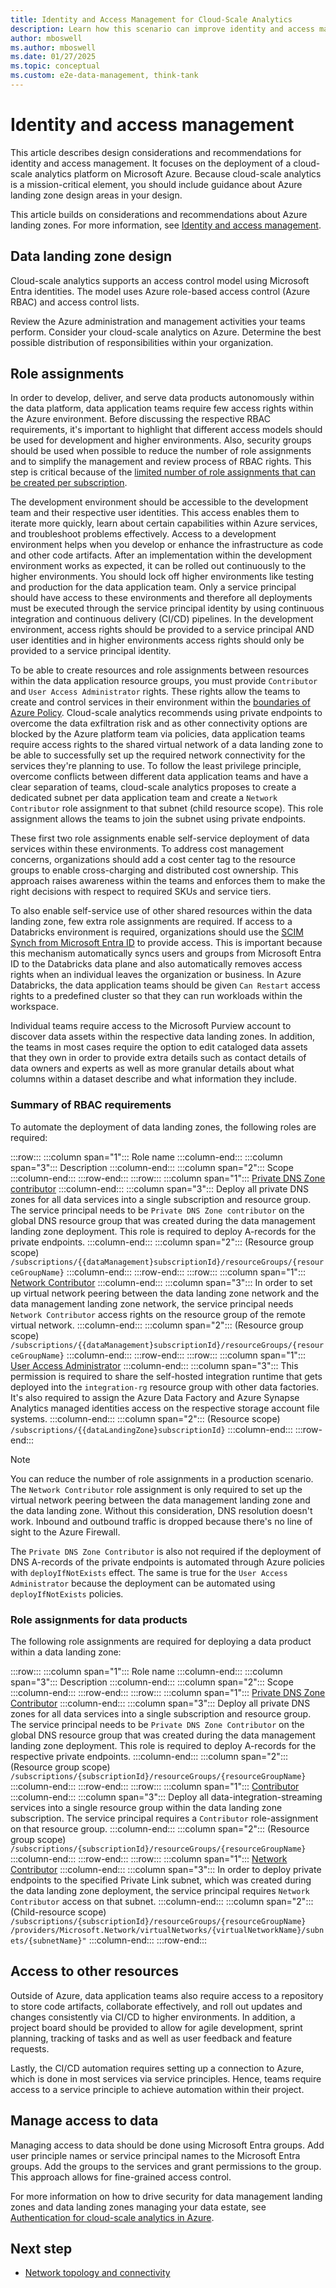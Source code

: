 ```yaml
---
title: Identity and Access Management for Cloud-Scale Analytics
description: Learn how this scenario can improve identity and access management for cloud-scale analytics in Azure.
author: mboswell
ms.author: mboswell
ms.date: 01/27/2025
ms.topic: conceptual
ms.custom: e2e-data-management, think-tank
---
```


# Identity and access management

This article describes design considerations and recommendations for identity and access management. It focuses on the deployment of a cloud-scale analytics platform on Microsoft Azure. Because cloud-scale analytics is a mission-critical element, you should include guidance about Azure landing zone design areas in your design.

This article builds on considerations and recommendations about Azure landing zones. For more information, see [Identity and access management](../../ready/landing-zone/design-area/identity-access.md).

## Data landing zone design

Cloud-scale analytics supports an access control model using Microsoft Entra identities. The model uses Azure role-based access control (Azure RBAC) and access control lists.

Review the Azure administration and management activities your teams perform. Consider your cloud-scale analytics on Azure. Determine the best possible distribution of responsibilities within your organization.

## Role assignments

In order to develop, deliver, and serve data products autonomously within the data platform, data application teams require few access rights within the Azure environment. Before discussing the respective RBAC requirements, it's important to highlight that different access models should be used for development and higher environments. Also, security groups should be used when possible to reduce the number of role assignments and to simplify the management and review process of RBAC rights. This step is critical because of the [limited number of role assignments that can be created per subscription](/azure/azure-resource-manager/management/azure-subscription-service-limits#azure-rbac-limits).

The development environment should be accessible to the development team and their respective user identities. This access enables them to iterate more quickly, learn about certain capabilities within Azure services, and troubleshoot problems effectively. Access to a development environment helps when you develop or enhance the infrastructure as code and other code artifacts. After an implementation within the development environment works as expected, it can be rolled out continuously to the higher environments. You should lock off higher environments like testing and production for the data application team. Only a service principal should have access to these environments and therefore all deployments must be executed through the service principal identity by using continuous integration and continuous delivery (CI/CD) pipelines. In the development environment, access rights should be provided to a service principal AND user identities and in higher environments access rights should only be provided to a service principal identity.

To be able to create resources and role assignments between resources within the data application resource groups, you must provide `Contributor` and `User Access Administrator` rights. These rights allow the teams to create and control services in their environment within the [boundaries of Azure Policy](eslz-policies.md). Cloud-scale analytics recommends using private endpoints to overcome the data exfiltration risk and as other connectivity options are blocked by the Azure platform team via policies, data application teams require access rights to the shared virtual network of a data landing zone to be able to successfully set up the required network connectivity for the services they're planning to use. To follow the least privilege principle, overcome conflicts between different data application teams and have a clear separation of teams, cloud-scale analytics proposes to create a dedicated subnet per data application team and create a `Network Contributor` role assignment to that subnet (child resource scope). This role assignment allows the teams to join the subnet using private endpoints.

These first two role assignments enable self-service deployment of data services within these environments. To address cost management concerns, organizations should add a cost center tag to the resource groups to enable cross-charging and distributed cost ownership. This approach raises awareness within the teams and enforces them to make the right decisions with respect to required SKUs and service tiers.

To also enable self-service use of other shared resources within the data landing zone, few extra role assignments are required. If access to a Databricks environment is required, organizations should use the [SCIM Synch from Microsoft Entra ID](/azure/databricks/administration-guide/users-groups/scim/aad) to provide access. This is important because this mechanism automatically syncs users and groups from Microsoft Entra ID to the Databricks data plane and also automatically removes access rights when an individual leaves the organization or business. In Azure Databricks, the data application teams should be given `Can Restart` access rights to a predefined cluster so that they can run workloads within the workspace.

Individual teams require access to the Microsoft Purview account to discover data assets within the respective data landing zones. In addition, the teams in most cases require the option to edit cataloged data assets that they own in order to provide extra details such as contact details of data owners and experts as well as more granular details about what columns within a dataset describe and what information they include.

### Summary of RBAC requirements

To automate the deployment of data landing zones, the following roles are required:

:::row:::
    :::column span="1":::
        Role name
    :::column-end:::
    :::column span="3":::
        Description
    :::column-end:::
    :::column span="2":::
        Scope
    :::column-end:::
:::row-end:::
:::row:::
    :::column span="1":::
        [Private DNS Zone contributor](/azure/role-based-access-control/built-in-roles#private-dns-zone-contributor)
    :::column-end:::
    :::column span="3":::
        Deploy all private DNS zones for all data services into a single subscription and resource group. The service principal needs to be `Private DNS Zone contributor` on the global DNS resource group that was created during the data management landing zone deployment. This role is required to deploy A-records for the private endpoints.
    :::column-end:::
    :::column span="2":::
        (Resource group scope) `/subscriptions/{{dataManagement}subscriptionId}/resourceGroups/{resourceGroupName}`
    :::column-end:::
:::row-end:::
:::row:::
    :::column span="1":::
        [Network Contributor](/azure/role-based-access-control/built-in-roles#network-contributor)
    :::column-end:::
    :::column span="3":::
        In order to set up virtual network peering between the data landing zone network and the data management landing zone network, the service principal needs `Network Contributor` access rights on the resource group of the remote virtual network.
    :::column-end:::
    :::column span="2":::
        (Resource group scope) `/subscriptions/{{dataManagement}subscriptionId}/resourceGroups/{resourceGroupName}`
    :::column-end:::
:::row-end:::
:::row:::
    :::column span="1":::
        [User Access Administrator](/azure/role-based-access-control/built-in-roles#user-access-administrator)
    :::column-end:::
    :::column span="3":::
        This permission is required to share the self-hosted integration runtime that gets deployed into the `integration-rg` resource group with other data factories. It's also required to assign the Azure Data Factory and Azure Synapse Analytics managed identities access on the respective storage account file systems.
    :::column-end:::
    :::column span="2":::
        (Resource scope) `/subscriptions/{{dataLandingZone}subscriptionId}`
    :::column-end:::
:::row-end:::

> [!NOTE]
> You can reduce the number of role assignments in a production scenario. The `Network Contributor` role assignment is only required to set up the virtual network peering between the data management landing zone and the data landing zone. Without this consideration, DNS resolution doesn't work. Inbound and outbound traffic is dropped because there's no line of sight to the Azure Firewall.
>
> The `Private DNS Zone Contributor` is also not required if the deployment of DNS A-records of the private endpoints is automated through Azure policies with `deployIfNotExists` effect. The same is true for the `User Access Administrator` because the deployment can be automated using `deployIfNotExists` policies.

### Role assignments for data products

The following role assignments are required for deploying a data product within a data landing zone:

:::row:::
    :::column span="1":::
        Role name
    :::column-end:::
    :::column span="3":::
        Description
    :::column-end:::
    :::column span="2":::
        Scope
    :::column-end:::
:::row-end:::
:::row:::
    :::column span="1":::
        [Private DNS Zone Contributor](/azure/role-based-access-control/built-in-roles#private-dns-zone-contributor)
    :::column-end:::
    :::column span="3":::
        Deploy all private DNS zones for all data services into a single subscription and resource group. The service principal needs to be `Private DNS Zone Contributor` on the global DNS resource group that was created during the data management landing zone deployment. This role is required to deploy A-records for the respective private endpoints.
    :::column-end:::
    :::column span="2":::
        (Resource group scope) `/subscriptions/{subscriptionId}/resourceGroups/{resourceGroupName}`
    :::column-end:::
:::row-end:::
:::row:::
    :::column span="1":::
        [Contributor](/azure/role-based-access-control/built-in-roles#contributor)
    :::column-end:::
    :::column span="3":::
        Deploy all data-integration-streaming services into a single resource group within the data landing zone subscription. The service principal requires a `Contributor` role-assignment on that resource group.
    :::column-end:::
    :::column span="2":::
        (Resource group scope)  `/subscriptions/{subscriptionId}/resourceGroups/{resourceGroupName}`
    :::column-end:::
:::row-end:::
:::row:::
    :::column span="1":::
        [Network Contributor](/azure/role-based-access-control/built-in-roles#network-contributor)
    :::column-end:::
    :::column span="3":::
        In order to deploy private endpoints to the specified Private Link subnet, which was created during the data landing zone deployment, the service principal requires `Network Contributor` access on that subnet.
    :::column-end:::
    :::column span="2":::
        (Child-resource scope) `/subscriptions/{subscriptionId}/resourceGroups/{resourceGroupName} /providers/Microsoft.Network/virtualNetworks/{virtualNetworkName}/subnets/{subnetName}"`
    :::column-end:::
:::row-end:::

## Access to other resources

Outside of Azure, data application teams also require access to a repository to store code artifacts, collaborate effectively, and roll out updates and changes consistently via CI/CD to higher environments. In addition, a project board should be provided to allow for agile development, sprint planning, tracking of tasks and as well as user feedback and feature requests.

Lastly, the CI/CD automation requires setting up a connection to Azure, which is done in most services via service principles. Hence, teams require access to a service principle to achieve automation within their project.

## Manage access to data

Managing access to data should be done using Microsoft Entra groups. Add user principle names or service principal names to the Microsoft Entra groups. Add the groups to the services and grant permissions to the group. This approach allows for fine-grained access control.

For more information on how to drive security for data management landing zones and data landing zones managing your data estate, see [Authentication for cloud-scale analytics in Azure](./secure-authentication.md).

## Next step

- [Network topology and connectivity](./eslz-network-topology-and-connectivity.md)
